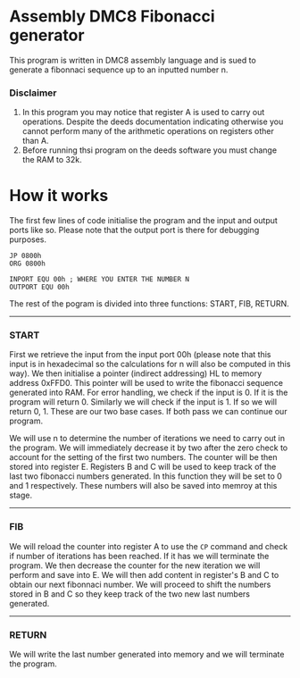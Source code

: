 # Assembly DMC8 Fibonacci generator
This program is written in DMC8 assembly language and is sued to generate a fibonnaci sequence up to an inputted number n.

### Disclaimer
1. In this program you may notice that register A is used to carry out operations. Despite the deeds documentation indicating otherwise you cannot perform many of the arithmetic operations on registers other than A.
2. Before running thsi program on the deeds software you must change the RAM to 32k.
   
# How it works
The first few lines of code initialise the program and the input and output ports like so. Please note that the output port is there for debugging purposes.

```
JP 0800h
ORG 0800h 

INPORT EQU 00h ; WHERE YOU ENTER THE NUMBER N
OUTPORT EQU 00h
```

The rest of the pogram is divided into three functions: START, FIB, RETURN.

----------
### START
First we retrieve the input from the input port 00h (please note that this input is in hexadecimal so the calculations for n will also be computed in this way). We then initialise a pointer (indirect addressing)
HL to memory address 0xFFD0. This pointer will be used to write the fibonacci sequence generated into RAM. For error handling, we check if the input is 0. If it is the program will return 0. Similarly we will check if the input is 1. If so we will return 0, 1. These are our two base cases. If both pass we can continue our program.

We will use n to determine the number of iterations we need to carry out in the program. We will immediately decrease it by two after the zero check to account for the setting of the first two numbers. The counter will be then stored into register E. Registers B and C will be used to keep track of the last two fibonacci numbers generated. In this function they will be set to 0 and 1 respectively. These numbers will also be saved into memroy at this stage.

----------
### FIB
We will reload the counter into register A to use the `CP` command and check if number of iterations has been reached. If it has we will terminate the program. We then decrease the counter for the new iteration we will perform and save into E. We will then add content in register's B and C to obtain our next fibonnaci number. We will proceed to shift the numbers stored in B and C so they keep track of the two new last numbers generated.

----------
### RETURN
We will write the last number generated into memory and we will terminate the program.










